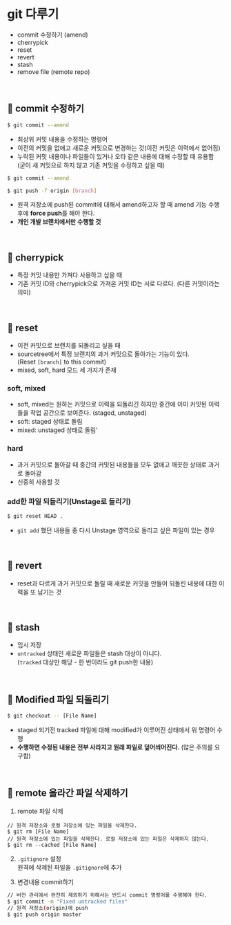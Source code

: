 # git 다루기

- commit 수정하기 (amend)
- cherrypick
- reset
- revert
- stash
- remove file (remote repo)

<br>

## :pushpin: commit 수정하기

```bash
$ git commit --amend
```

- 최상위 커밋 내용을 수정하는 명령어
- 이전의 커밋을 없애고 새로운 커밋으로 변경하는 것(이전 커밋은 이력에서 없어짐)
- 누락된 커밋 내용이나 파일들이 있거나 오타 같은 내용에 대해 수정할 때 유용함  
  (굳이 새 커밋으로 하지 않고 기존 커밋을 수정하고 싶을 때)

```bash
$ git commit --amend

$ git push -f origin [branch]
```
- 원격 저장소에 push된 commit에 대해서 amend하고자 할 때 amend 기능 수행 후에 **force push**를 해야 한다.
- **개인 개발 브랜치에서만 수행할 것**

<br>

## :pushpin: cherrypick
- 특정 커밋 내용만 가져다 사용하고 싶을 때
- 기존 커밋 ID와 cherrypick으로 가져온 커밋 ID는 서로 다르다. (다른 커밋이라는 의미)

<br>

## :pushpin: reset
- 이전 커밋으로 브랜치를 되돌리고 싶을 때
- sourcetree에서 특정 브랜치의 과거 커밋으로 돌아가는 기능이 있다.  
  (Reset `[branch]` to this commit)
- mixed, soft, hard 모드 세 가지가 존재

### soft, mixed
- soft, mixed는 원하는 커밋으로 이력을 되돌리긴 하지만 중간에 이미 커밋된 이력들을 작업 공간으로 보여준다. (staged, unstaged)
- soft: staged 상태로 돌림
- mixed: unstaged 상태로 돌림'

### hard
- 과거 커밋으로 돌아갈 때 중간의 커밋된 내용들을 모두 없애고 깨끗한 상태로 과거로 돌아감
- 신중히 사용할 것


### add한 파일 되돌리기(Unstage로 돌리기)

```bash
$ git reset HEAD .
```

- `git add` 했던 내용들 중 다시 Unstage 영역으로 돌리고 싶은 파일이 있는 경우

<br>

## :pushpin: revert
- reset과 다르게 과거 커밋으로 돌릴 때 새로운 커밋을 만들어 되돌린 내용에 대한 이력을 또 남기는 것

<br>

## :pushpin: stash
- 임시 저장
- `untracked` 상태인 새로운 파일들은 stash 대상이 아니다.  
  (`tracked` 대상만 해당 - 한 번이라도 git push한 내용)

<br>

## :pushpin: Modified 파일 되돌리기

```bash
$ git checkout -- [File Name]
```

- staged 되기전 tracked 파일에 대해 modified가 이루어진 상태에서 위 명령어 수행
- **수행하면 수정된 내용은 전부 사라지고 원래 파일로 덮어씌어진다.** (많은 주의를 요구함)

<br>

## :pushpin: remote 올라간 파일 삭제하기

1. remote 파일 삭제
```baah
// 원격 저장소와 로컬 저장소에 있는 파일을 삭제한다.
$ git rm [File Name]
// 원격 저장소에 있는 파일을 삭제한다. 로컬 저장소에 있는 파일은 삭제하지 않는다.
$ git rm --cached [File Name]
```

2. `.gitignore` 설정  
원격에 삭제된 파일을 `.gitignore`에 추가

3. 변경내용 commit하기
```bash
// 버전 관리에서 완전히 제외하기 위해서는 반드시 commit 명령어를 수행해야 한다.
$ git commit -m "Fixed untracked files"
// 원격 저장소(origin)에 push
$ git push origin master
```